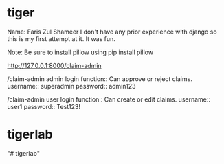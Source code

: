 # tiger


Name: Faris Zul Shameer
I don't have any prior experience with django so this is my first attempt at it. It was fun. 

Note:
Be sure to install pillow using pip install pillow


http://127.0.0.1:8000/claim-admin

/claim-admin admin login
function:: Can approve or reject claims. 
username:: superadmin
password:: admin123

/claim-admin user login
function:: Can create or edit claims. 
username:: user1
password:: Test123!


# tigerlab
"# tigerlab" 
